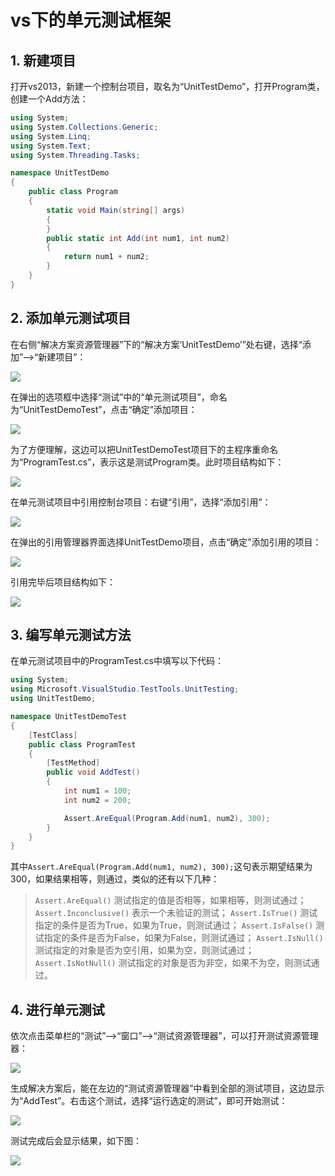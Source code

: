 # vs下的单元测试框架

## 1. 新建项目

打开vs2013，新建一个控制台项目，取名为“UnitTestDemo”，打开Program类，创建一个Add方法：

```c#
using System;
using System.Collections.Generic;
using System.Linq;
using System.Text;
using System.Threading.Tasks;

namespace UnitTestDemo
{
    public class Program
    {
        static void Main(string[] args)
        {
        }
        public static int Add(int num1, int num2)
        {
            return num1 + num2;
        }
    }
}
```
## 2. 添加单元测试项目

在右侧“解决方案资源管理器”下的“解决方案‘UnitTestDemo’”处右键，选择“添加”-->“新建项目”：

![](https://wojiayun.ztywyj.top:18443/lychee/uploads/big/1ee9086843a6cdf30a1c78a380ddc69b.png)

在弹出的选项框中选择“测试”中的“单元测试项目”，命名为“UnitTestDemoTest”，点击“确定”添加项目：

![](https://wojiayun.ztywyj.top:18443/lychee/uploads/big/5d4183cdadc6afc9207acc0c6c528923.png)

为了方便理解，这边可以把UnitTestDemoTest项目下的主程序重命名为“ProgramTest.cs”，表示这是测试Program类。此时项目结构如下：

![](https://wojiayun.ztywyj.top:18443/lychee/uploads/big/7ef6114033e47f5db70cad664cc6380c.png)

在单元测试项目中引用控制台项目：右键“引用”，选择“添加引用”：

![](https://wojiayun.ztywyj.top:18443/lychee/uploads/big/2b58b00452b8d2dee61ae3785c98963d.png)

在弹出的引用管理器界面选择UnitTestDemo项目，点击“确定”添加引用的项目：

![](https://wojiayun.ztywyj.top:18443/lychee/uploads/big/dd09d46fb219416de53a8fdbd7c2cc4b.png)

引用完毕后项目结构如下：

![](https://wojiayun.ztywyj.top:18443/lychee/uploads/big/79d1734cd4f7358a4ad58a490b74c54c.png)

## 3. 编写单元测试方法

在单元测试项目中的ProgramTest.cs中填写以下代码：

```c#
using System;
using Microsoft.VisualStudio.TestTools.UnitTesting;
using UnitTestDemo;

namespace UnitTestDemoTest
{
    [TestClass]
    public class ProgramTest
    {
        [TestMethod]
        public void AddTest()
        {
            int num1 = 100;
            int num2 = 200;

            Assert.AreEqual(Program.Add(num1, num2), 300);
        }
    }
}
```

其中`Assert.AreEqual(Program.Add(num1, num2), 300);`这句表示期望结果为300，如果结果相等，则通过，类似的还有以下几种：
> `Assert.AreEqual()` 测试指定的值是否相等，如果相等，则测试通过；
`Assert.Inconclusive()` 表示一个未验证的测试；
`Assert.IsTrue()` 测试指定的条件是否为True，如果为True，则测试通过；
`Assert.IsFalse()` 测试指定的条件是否为False，如果为False，则测试通过；
`Assert.IsNull()` 测试指定的对象是否为空引用，如果为空，则测试通过；
`Assert.IsNotNull()` 测试指定的对象是否为非空，如果不为空，则测试通过。

## 4. 进行单元测试

依次点击菜单栏的“测试”-->“窗口”-->“测试资源管理器”，可以打开测试资源管理器：

![](https://wojiayun.ztywyj.top:18443/lychee/uploads/big/17d188b021a5584f6935d12ad8e2ad6e.png)

生成解决方案后，能在左边的“测试资源管理器”中看到全部的测试项目，这边显示为“AddTest”。右击这个测试，选择“运行选定的测试”，即可开始测试：

![](https://wojiayun.ztywyj.top:18443/lychee/uploads/big/2a35fb7dadc888aa696e4db60756f33d.png)

测试完成后会显示结果，如下图：

![](https://wojiayun.ztywyj.top:18443/lychee/uploads/big/566f95202463374da9fbd7d291b9c280.png)

